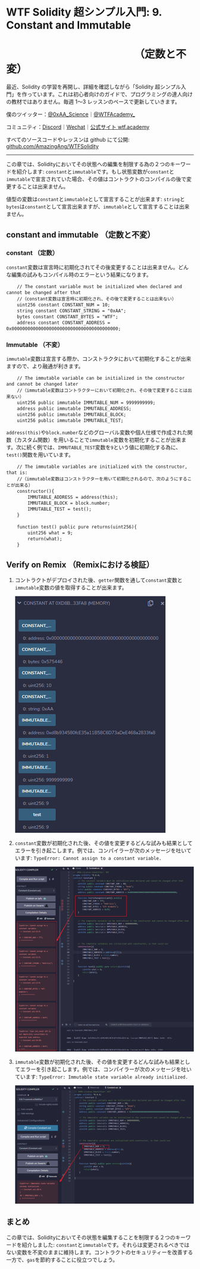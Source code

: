 # WTF Solidity 超シンプル入門: 9. Constant and Immutable
# <code>&nbsp;&nbsp;&nbsp;&nbsp;&nbsp;&nbsp;&nbsp;&nbsp;&nbsp;&nbsp;&nbsp;&nbsp;&nbsp;&nbsp;&nbsp;&nbsp;&nbsp;&nbsp;&nbsp;&nbsp;&nbsp;&nbsp;&nbsp;&nbsp;</code>（定数と不変）

最近、Solidity の学習を再開し、詳細を確認しながら「Solidity 超シンプル入門」を作っています。これは初心者向けのガイドで、プログラミングの達人向けの教材ではありません。毎週 1〜3 レッスンのペースで更新していきます。

僕のツイッター：[@0xAA_Science](https://twitter.com/0xAA_Science)｜[@WTFAcademy\_](https://twitter.com/WTFAcademy_)

コミュニティ：[Discord](https://discord.gg/5akcruXrsk)｜[Wechat](https://docs.google.com/forms/d/e/1FAIpQLSe4KGT8Sh6sJ7hedQRuIYirOoZK_85miz3dw7vA1-YjodgJ-A/viewform?usp=sf_link)｜[公式サイト wtf.academy](https://wtf.academy)

すべてのソースコードやレッスンは github にて公開: [github.com/AmazingAng/WTFSolidity](https://github.com/AmazingAng/WTFSolidity)

-----

この章では、Solidityにおいてその状態への編集を制限する為の２つのキーワードを紹介します: `constant`と`immutable`です。もし状態変数が`constant`と`immutable`で宣言されていた場合、その値はコントラクトのコンパイルの後で変更することは出来ません。

値型の変数は`constant`と`immutable`として宣言することが出来ます: `string`と`bytes`は`constant`として宣言出来ますが、`immutable`として宣言することは出来ません。

## constant and immutable （定数と不変）

### constant （定数）

`constant`変数は宣言時に初期化されてその後変更することは出来ません。どんな編集の試みもコンパイル時のエラーという結果になります。

``` solidity
    // The constant variable must be initialized when declared and cannot be changed after that
    //（constant変数は宣言時に初期化され、その後で変更することは出来ない）
    uint256 constant CONSTANT_NUM = 10;
    string constant CONSTANT_STRING = "0xAA";
    bytes constant CONSTANT_BYTES = "WTF";
    address constant CONSTANT_ADDRESS = 0x0000000000000000000000000000000000000000;
```

### Immutable （不変）

`immutable`変数は宣言する際か、コンストラクタにおいて初期化することが出来ますので、より融通が利きます。

``` solidity
    // The immutable variable can be initialized in the constructor and cannot be changed later
    //（immutable変数はコントラクターにおいて初期化され、その後で変更することは出来ない）
    uint256 public immutable IMMUTABLE_NUM = 9999999999;
    address public immutable IMMUTABLE_ADDRESS;
    uint256 public immutable IMMUTABLE_BLOCK;
    uint256 public immutable IMMUTABLE_TEST;
```

`address(this)`や`block.number`などのグローバル変数や個人仕様で作成された関数（カスタム関数）を用いることで`immutable`変数を初期化することが出来ます。次に続く例では、`IMMUTABLE_TEST`変数を`9`という値に初期化する為に、`test()`関数を用いています。

``` solidity
    // The immutable variables are initialized with the constructor, that is:
    //（immutable変数はコンストラクターを用いて初期化されるので、次のようにすることが出来る）
    constructor(){
        IMMUTABLE_ADDRESS = address(this);
        IMMUTABLE_BLOCK = block.number;
        IMMUTABLE_TEST = test();
    }

    function test() public pure returns(uint256){
        uint256 what = 9;
        return(what);
    }
```


## Verify on Remix （Remixにおける検証）

1. コントラクトがデプロイされた後、`getter`関数を通して`constant`変数と`immutable`変数の値を取得することが出来ます。 

   ![9-1.png](./img/9-1.png)   
   
2. `constant`変数が初期化された後、その値を変更するどんな試みも結果としてエラーを引き起こします。例では、コンパイラーが次のメッセージを吐いています: `TypeError: Cannot assign to a constant variable.`

   ![9-2.png](./img/9-2.png)   
   
3. `immutable`変数が初期化された後、その値を変更するどんな試みも結果としてエラーを引き起こします。例では、コンパイラーが次のメッセージを吐いています: `TypeError: Immutable state variable already initialized.`

   ![9-3.png](./img/9-3.png)

## まとめ

この章では、Solidityにおいてその状態を編集することを制限する２つのキーワードを紹介しました: `constant`と`immutable`です。それらは変更されるべきではない変数を不変のままに維持します。コントラクトのセキュリティーを改善する一方で、`gas`を節約することに役立つでしょう。



